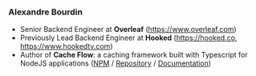 ### Alexandre Bourdin

- Senior Backend Engineer at **Overleaf** (https://www.overleaf.com)
- Previously Lead Backend Engineer at **Hooked** (https://hooked.co, https://www.hookedtv.com)
- Author of **Cache Flow**: a caching framework built with Typescript for NodeJS applications ([NPM](https://www.npmjs.com/package/cache-flow) / [Repository](https://github.com/abourdin/cache-flow) / [Documentation](https://abourdin.github.io/cache-flow/))
